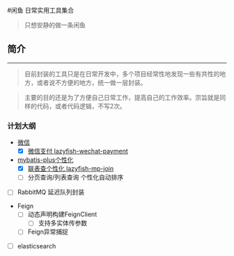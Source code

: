 #闲鱼 日常实用工具集合
> 只想安静的做一条闲鱼
## 简介

---
> 目前封装的工具只是在日常开发中，多个项目经常性地发现一些有共性的地方，或者说不方便的地方，统一做一层封装。

> 主要的目的还是为了方便自己日常工作，提高自己的工作效率。宗旨就是同样的代码，或者代码逻辑，不写2次。


### 计划大纲

- [微信](https://github.com/ufocjm/lazyfish-tool/tree/main/lazyfish-wechat)
    - [x] [微信支付 lazyfish-wechat-payment](https://github.com/ufocjm/lazyfish-tool/tree/main/lazyfish-wechat/lazyfish-wechat-payment)
- [mybatis-plus个性化](https://github.com/ufocjm/lazyfish-tool/tree/main/lazyfish-mp)
    - [x] [联表查个性化 lazyfish-mp-join](https://github.com/ufocjm/lazyfish-tool/tree/main/lazyfish-mp/lazyfish-mp-join)
    - [ ] 分页查询/列表查询 个性化自动排序
- [ ] RabbitMQ 延迟队列封装
- Feign
  - [ ] 动态声明构建FeignClient
      - [ ] 支持多实体传参数
  - [ ] Feign异常捕捉
 - [ ] elasticsearch 
